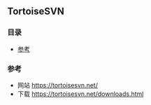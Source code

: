 ## TortoiseSVN

### 目录
* [参考](#参考)

### 参考
* 网站 https://tortoisesvn.net/
* 下载 https://tortoisesvn.net/downloads.html